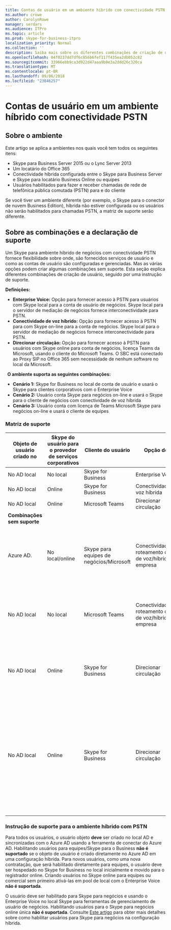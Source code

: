 ```yaml
---
title: Contas de usuário em um ambiente híbrido com conectividade PSTN
ms.author: crowe
author: CarolynRowe
manager: serdars
ms.audience: ITPro
ms.topic: article
ms.prod: skype-for-business-itpro
localization_priority: Normal
ms.collection: ''
description: Saiba mais sobre os diferentes combinações de criação de usuário e quais combinações são ou não suporte.
ms.openlocfilehash: 04f0237dd7df6c856b6fef117f435ea2db052c82
ms.sourcegitcommit: 33966ebb9ca3d922d47aaa9b9e3a2ddd26c320ca
ms.translationtype: MT
ms.contentlocale: pt-BR
ms.lasthandoff: 09/06/2018
ms.locfileid: "23846257"
---
```

# <a name="user-accounts-in-a-hybrid-environment-with-pstn-connectivity"></a>Contas de usuário em um ambiente híbrido com conectividade PSTN

## <a name="about-the-environment"></a>Sobre o ambiente

Este artigo se aplica a ambientes nos quais você tem todos os seguintes itens: 
 
- Skype para Business Server 2015 ou o Lync Server 2013 
- Um locatário do Office 365 
- Conectividade híbrida configurada entre o Skype para Business Server e Skype para locatário Business Online ou equipes 
- Usuários habilitados para fazer e receber chamadas de rede de telefônica pública comutada (PSTN) para e do cliente

 
Se você tiver um ambiente diferente (por exemplo, o Skype para o conector de nuvem Business Edition), híbrida não estiver configurada ou os usuários não serão habilitados para chamadas PSTN, a matriz de suporte serão diferente.  

## <a name="about-the-combinations-and-the-supportability-statement"></a>Sobre as combinações e a declaração de suporte  

Um Skype para ambiente híbrido de negócios com conectividade PSTN fornece flexibilidade sobre onde, são fornecidos serviços de usuário e como as contas de usuário são configuradas e gerenciadas. Mas as várias opções podem criar algumas combinações sem suporte. Esta seção explica diferentes combinações de criação de usuário, seguido por uma instrução de suporte.


**Definições:**   
- **Enterprise Voice:** Opção para fornecer acesso à PSTN para usuários com Skype local para a conta de usuário de negócios. Skype local para o servidor de mediação de negócios fornece interconectividade para PSTN.  
- **Conectividade de voz híbrido:** Opção para fornecer acesso à PSTN para com Skype on-line para a conta de negócios. Skype local para o servidor de mediação de negócios fornece interconectividade para PSTN. 
- **Direcionar circulação:** Opção para fornecer acesso à PSTN para usuários com Skype online para conta de negócios, licença Teams da Microsoft, usando o cliente do Microsoft Teams. O SBC está conectado ao Proxy SIP no Office 365 sem necessidade de nenhum software no local da Microsoft.

  
**O ambiente suporta as seguintes combinações:**
- **Cenário 1:** Skype for Business no local de conta de usuário e usará o Skype para clientes corporativos com o Enterprise Voice
- **Cenário 2:** Usuário conta Skype para negócios on-line e usará o Skype para o cliente de negócios com conectividade de voz híbrida
- **Cenário 3:** Usuário conta com licença de Teams Microsoft Skype para negócios on-line e usará o cliente de equipes
 
### <a name="supportability-matrix"></a>Matriz de suporte


|**Objeto de usuário criado no**  |**Skype do usuário para o provedor de serviços corporativos**|**Cliente do usuário**|**Opção de voz**|**Compatível**|
|---------|---------|---------|---------|--------|
|No AD local| No local |Skype for Business   | Enterprise Voice   |Sim|
|No AD local|Online| Skype for Business  | Conectividade de voz híbrida   |Sim |
|No AD local|Online |Microsoft Teams |Direcionar circulação  |Sim |
|**Combinações sem suporte**    | |         |         |
|Azure AD.| No local/online | Skype para equipes de negócios/Microsoft|Conectividade/Direct roteamento de voz de voz/híbrido de empresa  |Não, o objeto de usuário deve ser criado no AD local pela primeira vez |
|No AD local  |No local| Microsoft Teams| Conectividade/Direct roteamento de voz de voz/híbrido de empresa   |Não, o cliente Microsoft Teams não é suportado com Skype local for Business |
|No AD local  |Online |Skype for Business | Direcionar circulação  | Não, não é suportado Skype para o cliente de negócios com o roteamento direto  |
|No AD local  |Online |Skype for Business  | Direcionar circulação  |Não, roteamento direto não é suportado com Skype para o cliente de negócios e usuário deve estar habilitado para o Enterprise Voice no Skype para negócios primeiro  |
|   |         |         |         ||

### <a name="supportability-statement-for-the-hybrid-environment-with-pstn"></a>Instrução de suporte para o ambiente híbrido com PSTN

Para todos os usuários, o usuário objeto **deve** ser criado no local AD e sincronizadas com o Azure AD usando a ferramenta de conectar do Azure AD. Habilitando usuários para equipes/Skype para o Business **não é suportado** se o objeto de usuário é criado diretamente no Azure AD em uma configuração híbrida. Para novos usuários, como uma nova contratação, que será habilitado diretamente para equipes, o usuário deve ser hospedado no Skype for Business no local inicialmente e movido para o registrador online. Criando usuários no Skype online para equipes ou comercial sem primeiro ativá-las em pool de local com o Enterprise Voice **não é suportada**.
  

O usuário deve ser habilitado para Skype para negócios e usando o Enterprise Voice no local Skype para ferramentas de gerenciamento de usuário de negócios. Habilitando usuários para o Skype para negócios online única **não é suportada**. Consulte [Este artigo](https://docs.microsoft.com/skypeforbusiness/skype-for-business-hybrid-solutions/plan-your-phone-system-cloud-pbx-solution/enable-the-users-for-enterprise-voice-on-premises#special-considerations-when-enabling-users-for-enterprise-voice-on-premises) para obter mais detalhes sobre como habilitar usuários para Skype para negócios na configuração híbrida.